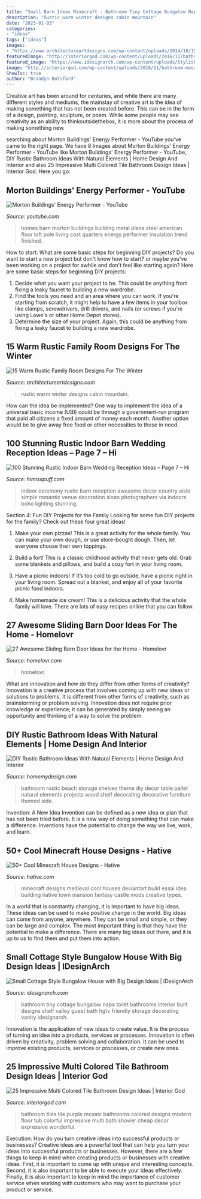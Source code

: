 ```yaml
---
title: "Small Barn Ideas Minecraft : Bathroom Tiny Cottage Bungalow Napa Toilet Bathrooms Interior Built Designs Shelf Valley Guest Bath Hgtv Friendly Storage Decorating Vanity Idesignarch"
description: "Rustic warm winter designs cabin mountain"
date: "2023-01-03"
categories:
- "ideas"
tags: ["ideas"]
images:
- "https://www.architectureartdesigns.com/wp-content/uploads/2014/10/15-Warm-Rustic-Family-Room-Designs-For-The-Winter-12-630x883.jpg"
featuredImage: "http://interiorgod.com/wp-content/uploads/2016/11/bathroom-mosaic-tile-ideas.jpg"
featured_image: "https://www.idesignarch.com/wp-content/uploads/Stylish-Cottage-Style-Bungalow-Home_9.jpg"
image: "http://interiorgod.com/wp-content/uploads/2016/11/bathroom-mosaic-tile-ideas.jpg"
ShowToc: true
author: "Brandyn Botsford"
---
```



Creative art has been around for centuries, and while there are many different styles and mediums, the mainstay of creative art is the idea of making something that has not been created before. This can be in the form of a design, painting, sculpture, or poem. While some people may see creativity as an ability to thinkoutsidethebox, it is more about the process of making something new.

	

		
searching about Morton Buildings&#039; Energy Performer - YouTube you've came to the right page. We have 8 Images about Morton Buildings&#039; Energy Performer - YouTube like Morton Buildings&#039; Energy Performer - YouTube, DIY Rustic Bathroom Ideas With Natural Elements | Home Design And Interior and also 25 Impressive Multi Colored Tile Bathroom Design Ideas | Interior God. Here you go:
		
    
## Morton Buildings&#039; Energy Performer - YouTube

<img loading=lazy src="http://i.ytimg.com/vi/mlbBctombI0/maxresdefault.jpg" onerror="this.onerror=null;this.src='https://tse2.mm.bing.net/th?id=OIP.yWr_0t4By2s-I1ls-MqdEgHaEK&amp;pid=15.1';" alt="Morton Buildings&#039; Energy Performer - YouTube">

_Source: youtube.com_

>homes barn morton buildings building metal plans steel american floor loft pole living cost quarters energy performer insulation trend finished. 

	

How to start: What are some basic steps for beginning DIY projects?
Do you want to start a new project but don't know how to start? or maybe you've been working on a project for awhile and don't feel like starting again? Here are some basic steps for beginning DIY projects:
1. Decide what you want your project to be. This could be anything from fixing a leaky faucet to building a new wardrobe. 
2. Find the tools you need and an area where you can work. If you're starting from scratch, it might help to have a few items in your toolbox like clamps, screwdrivers, drill drivers, and nails (or screws if you're using Lowe's or other Home Depot stores). 
3. Determine the size of your project. Again, this could be anything from fixing a leaky faucet to building a new wardrobe. 

    
## 15 Warm Rustic Family Room Designs For The Winter

<img loading=lazy src="https://www.architectureartdesigns.com/wp-content/uploads/2014/10/15-Warm-Rustic-Family-Room-Designs-For-The-Winter-12-630x883.jpg" onerror="this.onerror=null;this.src='https://tse4.mm.bing.net/th?id=OIP.Itgj3dTGvYmXyyCREI6akQHaKY&amp;pid=15.1';" alt="15 Warm Rustic Family Room Designs For The Winter">

_Source: architectureartdesigns.com_

>rustic warm winter designs cabin mountain. 

	

How can the idea be implemented?
One way to implement the idea of a universal basic income (UBI) could be through a government-run program that paid all citizens a fixed amount of money each month. Another option would be to give away free food or other necessities to those in need.

    
## 100 Stunning Rustic Indoor Barn Wedding Reception Ideas – Page 7 – Hi

<img loading=lazy src="http://www.himisspuff.com/wp-content/uploads/2016/04/romantic-wedding-ceremony-photo-by-Sloan-Photographers.jpg" onerror="this.onerror=null;this.src='https://tse1.mm.bing.net/th?id=OIP.eLPYkJttxK6lZ_JjA8qfnQHaLH&amp;pid=15.1';" alt="100 Stunning Rustic Indoor Barn Wedding Reception Ideas – Page 7 – Hi">

_Source: himisspuff.com_

>indoor ceremony rustic barn reception awesome decor country aisle simple romantic venue decoration sloan photographers via indoors boho lighting stunning. 

	

Section 4: Fun DIY Projects for the Family
Looking for some fun DIY projects for the family? Check out these four great ideas!
1. Make your own pizzas! This is a great activity for the whole family. You can make your own dough, or use store-bought dough. Then, let everyone choose their own toppings.

2. Build a fort! This is a classic childhood activity that never gets old. Grab some blankets and pillows, and build a cozy fort in your living room.

3. Have a picnic indoors! If it’s too cold to go outside, have a picnic right in your living room. Spread out a blanket, and enjoy all of your favorite picnic food indoors.

4. Make homemade ice cream! This is a delicious activity that the whole family will love. There are lots of easy recipes online that you can follow.

    
## 27 Awesome Sliding Barn Door Ideas For The Home - Homelovr

<img loading=lazy src="https://www.homelovr.com/wp-content/uploads/2017/05/Farmhouse-Kitchen-Pantry-Door.jpg" onerror="this.onerror=null;this.src='https://tse2.mm.bing.net/th?id=OIP.kday6EQ3Ik-YlvGJIMBSTgHaLx&amp;pid=15.1';" alt="27 Awesome Sliding Barn Door Ideas for the Home - Homelovr">

_Source: homelovr.com_

>homelovr. 

	

What are innovation and how do they differ from other forms of creativity?
Innovation is a creative process that involves coming up with new ideas or solutions to problems. It is different from other forms of creativity, such as brainstorming or problem solving. Innovation does not require prior knowledge or experience; it can be generated by simply seeing an opportunity and thinking of a way to solve the problem.

    
## DIY Rustic Bathroom Ideas With Natural Elements | Home Design And Interior

<img loading=lazy src="http://homemydesign.com/wp-content/uploads/2017/07/rustic-table-side-bathroom-furniture.jpg" onerror="this.onerror=null;this.src='https://tse4.mm.bing.net/th?id=OIP.ehuMmLMvrhghoAPxhXI9OQHaJ4&amp;pid=15.1';" alt="DIY Rustic Bathroom Ideas With Natural Elements | Home Design And Interior">

_Source: homemydesign.com_

>bathroom rustic beach storage shelves theme diy decor table pallet natural elements projects wood shelf decorating decorative furniture themed side. 

	

Invention: A New Idea
Invention can be defined as a new idea or plan that has not been tried before. It is a new way of doing something that can make a difference. Inventions have the potential to change the way we live, work, and learn.

    
## 50+ Cool Minecraft House Designs - Hative

<img loading=lazy src="https://hative.com/wp-content/uploads/2014/02/minecraft-houses/medieval-house-idea-24.jpg" onerror="this.onerror=null;this.src='https://tse1.mm.bing.net/th?id=OIP.FC_cKkRqnPdJjjE61TbQCwHaD7&amp;pid=15.1';" alt="50+ Cool Minecraft House Designs - Hative">

_Source: hative.com_

>minecraft designs medieval cool houses deviantart build essai idea building hative town mansion fantasy castle mods creative types. 

	

In a world that is constantly changing, it is important to have big ideas. These ideas can be used to make positive change in the world. Big ideas can come from anyone, anywhere. They can be small and simple, or they can be large and complex. The most important thing is that they have the potential to make a difference. There are many big ideas out there, and it is up to us to find them and put them into action.

    
## Small Cottage Style Bungalow House With Big Design Ideas | IDesignArch

<img loading=lazy src="https://www.idesignarch.com/wp-content/uploads/Stylish-Cottage-Style-Bungalow-Home_9.jpg" onerror="this.onerror=null;this.src='https://tse4.mm.bing.net/th?id=OIP.62Kn80hhlYWc-8KPfwv_2gHaLH&amp;pid=15.1';" alt="Small Cottage Style Bungalow House with Big Design Ideas | iDesignArch">

_Source: idesignarch.com_

>bathroom tiny cottage bungalow napa toilet bathrooms interior built designs shelf valley guest bath hgtv friendly storage decorating vanity idesignarch. 

	

Innovation is the application of new ideas to create value. It is the process of turning an idea into a products, services or processes. Innovation is often driven by creativity, problem solving and collaboration. It can be used to improve existing products, services or processes, or create new ones.

    
## 25 Impressive Multi Colored Tile Bathroom Design Ideas | Interior God

<img loading=lazy src="http://interiorgod.com/wp-content/uploads/2016/11/bathroom-mosaic-tile-ideas.jpg" onerror="this.onerror=null;this.src='https://tse2.mm.bing.net/th?id=OIP.Vj_LcgikR3iQPfFINwDfEQHaMU&amp;pid=15.1';" alt="25 Impressive Multi Colored Tile Bathroom Design Ideas | Interior God">

_Source: interiorgod.com_

>bathroom tiles tile purple mosaic bathrooms colored designs modern floor tub colorful impressive multi bath shower cheap decor expressive wonderful. 

	

Execution: How do you turn creative ideas into successful products or businesses?
Creative ideas are a powerful tool that can help you turn your ideas into successful products or businesses. However, there are a few things to keep in mind when creating products or businesses with creative ideas. First, it is important to come up with unique and interesting concepts. Second, it is also important to be able to execute your ideas effectively. Finally, it is also important to keep in mind the importance of customer service when working with customers who may want to purchase your product or service.

